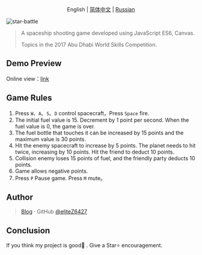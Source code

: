 <p align="center">
	English | <a href="https://github.com/eliteZ6427/star-battle/blob/master/README-CN.md">简体中文</a> | <a href="/README-RU.md">Russian</a>
</p>

![star-battle](https://socialify.git.ci/eliteZ6427/star-battle/image?description=1&font=Inter&forks=1&language=1&logo=https%3A%2F%2Fraw.githubusercontent.com%2FeliteZ6427%2Fstar-battle%2Fmaster%2Fimg%2Flogo-01.png&owner=1&pattern=Charlie%20Brown&stargazers=1&theme=Light)

> A spaceship shooting game developed using JavaScript ES6, Canvas.
>
> Topics in the 2017 Abu Dhabi World Skills Competition.

## Demo Preview

Online view：[link](https://4ark.me/star-battle)

## Game Rules

1. Press `W`、`A`、`S`、`D` control spacecraft，Press `Space` fire.
2. The initial fuel value is 15. Decrement by 1 point per second. When the fuel value is 0, the game is over.
3. The fuel bottle that touches it can be increased by 15 points and the maximum value is 30 points.
4. Hit the enemy spacecraft to increase by 5 points. The planet needs to hit twice, increasing by 10 points. Hit the friend to deduct 10 points.
5. Collision enemy loses 15 points of fuel, and the friendly party deducts 10 points.
6. Game allows negative points.
7. Press `P` Pause game. Press `M` mute。

## Author

> [Blog](https://4ark.me/) · GitHub [@eliteZ6427](https://github.com/eliteZ6427)

## Conclusion

If you think my project is good👏 . Give a Star⭐ encouragement.
